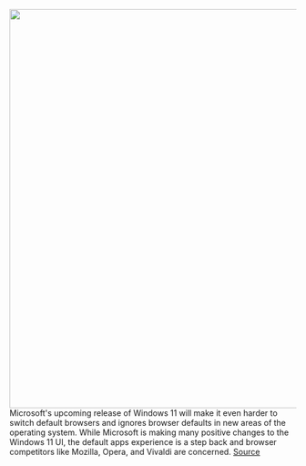 <img src='https://cdn.vox-cdn.com/thumbor/yXkNaizSRadsITApO9EG6NKJo9A=/0x0:1280x720/1200x800/filters:focal(538x258:742x462)/cdn.vox-cdn.com/uploads/chorus_image/image/69740964/windows11darkmode.0.jpg' width='700px' /><br/>
Microsoft's upcoming release of Windows 11 will make it even harder to switch default browsers and ignores browser defaults in new areas of the operating system. While Microsoft is making many positive changes to the Windows 11 UI, the default apps experience is a step back and browser competitors like Mozilla, Opera, and Vivaldi are concerned.
<a href='https://www.theverge.com/22630319/microsoft-windows-11-default-browser-changes'> Source <a/>